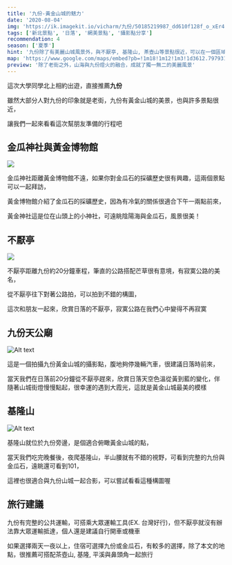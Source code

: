 ```yaml
---
title: '九份-黃金山城的魅力'
date: '2020-08-04'
img: 'https://ik.imagekit.io/vicharm/九份/50185219987_dd610f128f_o_xEr4kVwGoaE.jpeg?updatedAt=1637218851648'
tags: ['新北景點', '日落', '網美景點', '攝影點分享']
recommendation: 4
season: ['夏季']
hint: '九份除了有美麗山城風景外，與不厭亭, 基隆山, 茶壺山等景點很近，可以在一個區域玩到很多景點，是新北CP值很高的旅程，但秋冬多雨，較適合夏季前來' 
map: 'https://www.google.com/maps/embed?pb=!1m18!1m12!1m3!1d3612.797931896721!2d121.84337481598097!3d25.10870064144464!2m3!1f0!2f0!3f0!3m2!1i1024!2i768!4f13.1!3m3!1m2!1s0x0%3A0x5f15825aa6a4a7d2!2z5Lmd5Lu96ICB6KGX!5e0!3m2!1szh-TW!2stw!4v1635179771662!5m2!1szh-TW!2stw'
preview: '除了老街之外，山海與九份燈火的融合，成就了獨一無二的美麗風景'
---
```

這次大學同學北上相約出遊，直接推薦**九份**

雖然大部分人對九份的印象就是老街，九份有黃金山城的美景，也與許多景點很近，

讓我們一起來看看這次幫朋友準備的行程吧

## 金瓜神社與黃金博物館
![](https://ik.imagekit.io/vicharm/九份/50305050761_0265f79243_o_J6YxkNaul.jpeg?updatedAt=1637218871559&tr=w-1024)

金瓜神社距離黃金博物館不遠，如果你對金瓜石的採礦歷史很有興趣，這兩個景點可以一起拜訪，

黃金博物館介紹了金瓜石的採礦歷史，因為有冷氣的關係很適合下午一兩點前來，

黃金神社這是位在山頭上的小神社，可遠眺陰陽海與金瓜石，風景很美！


## 不厭亭
![](https://ik.imagekit.io/vicharm/九份/50188569871_7430e1dc46_o_i701rkfVT.jpeg?updatedAt=1637218853301&tr=h-1024)

不厭亭距離九份約20分鐘車程，筆直的公路搭配芒草很有意境，有寂寞公路的美名，

從不厭亭往下對著公路拍，可以拍到不錯的構圖，

這次和朋友一起來，欣賞日落的不厭亭，寂寞公路在我們心中變得不再寂寞


## 九份天公廟

![Alt text](https://ik.imagekit.io/vicharm/九份/50185219987_dd610f128f_o_xEr4kVwGoaE.jpeg?updatedAt=1637218851648&tr=h-1024)

這是一個拍攝九份黃金山城的攝影點，腹地夠停幾輛汽車，很建議日落時前來，

當天我們在日落前20分鐘從不厭亭趕來，欣賞日落天空色溫從黃到藍的變化，伴隨著山城街燈慢慢點起，很幸運的遇到大霞光，這就是黃金山城最美的模樣

## 基隆山

![Alt text](https://ik.imagekit.io/vicharm/九份/50193461743_a9451afce0_o_LppNqpqxb.jpeg?updatedAt=1637218852581&tr=h-1024)

基隆山就位於九份旁邊，是個適合俯瞰黃金山城的點，

當天我們吃完晚餐後，夜爬基隆山，半山腰就有不錯的視野，可看到完整的九份與金瓜石，遠眺還可看到101，

這裡也很適合與九份山城一起合影，可以嘗試看看這種構圖喔

## 旅行建議
九份有完整的公共運輸，可搭乘大眾運輸工具(EX. 台灣好行)，但不厭亭就沒有辦法靠大眾運輸抵達，個人還是建議自行開車或機車

如果選擇兩天一夜以上，住宿可選擇九份或金瓜石，有較多的選擇，除了本文的地點，很推薦可搭配茶壺山, 基隆, 平溪與鼻頭角一起旅行



